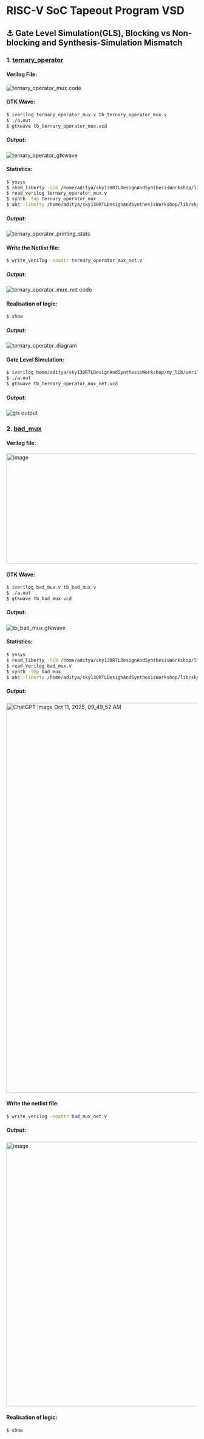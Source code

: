 # RISC-V SoC Tapeout Program VSD
## ⚓ Gate Level Simulation(GLS), Blocking vs Non-blocking and Synthesis-Simulation Mismatch

### 1. <ins>ternary_operator</ins>
#### Verilog File:
![ternary_operator_mux code ](https://github.com/user-attachments/assets/65b6abf5-86fd-4ebb-bac4-3960049c4b2b)

#### GTK Wave:
``` bash
$ iverilog ternary_operator_mux.v tb_ternary_operator_mux.v
$ ./a.out
$ gtkwave tb_ternary_operator_mux.vcd
```
##### Output:
![ternary_operator_gtkwave](https://github.com/user-attachments/assets/10289c16-3590-4089-a715-d792f9967198)

#### Statistics:
``` bash
$ yosys
$ read_liberty -lib /home/aditya/sky130RTLDesignAndSynthesisWorkshop/lib/sky130_fd_sc_hd__tt_025C_1v80.lib
$ read_verilog ternary_operator_mux.v
$ synth -top ternary_operator_mux
$ abc -liberty /home/aditya/sky130RTLDesignAndSynthesisWorkshop/lib/sky130_fd_sc_hd__tt_025C_1v80.lib
```

##### Output:
![ternary_operator_printing_stats](https://github.com/user-attachments/assets/1dcc4d67-b3d2-4613-8a2e-eb30b5c6b4e1)

#### Write the Netlist file:
```bash
$ write_verilog -noattr ternary_operator_mux_net.v
```

##### Output:
![ternary_operator_mux_net code](https://github.com/user-attachments/assets/c36d185d-92da-4f97-9736-f3b71cb966e3)

#### Realisation of logic:
``` bash
$ show
```

##### Output:
![ternary_operator_diagram](https://github.com/user-attachments/assets/e11cf60b-1bb6-493f-b71b-092d8a77964b)

#### Gate Level Simulation:
``` bash
$ iverilog home/aditya/sky130RTLDesignAndSynthesisWorkshop/my_lib/verilog_model/primitives.v /home/aditya/sky130RTLDesignAndSynthesisWorkshop/my_lib/verilog_model/sky130_fd_sc_hd.v ternary_operator_mux_net.v tb_ternary_operator_mux.v
$ ./a.out
$ gtkwave tb_ternary_operator_mux_net.vcd
```

##### Output:
![gls output](https://github.com/user-attachments/assets/0f338272-c04e-44c3-90e7-ab3dbf3398a0)


### 2. <ins>bad_mux</ins>
#### Verilog file:
<img width="722" height="290" alt="image" src="https://github.com/user-attachments/assets/3c21ffdc-622f-4981-a640-82a0fd785be8" />

#### GTK Wave:
``` bash
$ iverilog bad_mux.v tb_bad_mux.v
$ ./a.out
$ gtkwave tb_bad_mux.vcd
```

##### Output:
![tb_bad_mux gtkwave](https://github.com/user-attachments/assets/3e127d87-b360-4716-8ff1-829f78bdbf55)

#### Statistics: 
``` bash
$ yosys
$ read_liberty -lib /home/aditya/sky130RTLDesignAndSynthesisWorkshop/lib/sky130_fd_sc_hd__tt_025C_1v80.lib
$ read_verilog bad_mux.v
$ synth -top bad_mux
$ abc -liberty /home/aditya/sky130RTLDesignAndSynthesisWorkshop/lib/sky130_fd_sc_hd__tt_025C_1v80.lib
```

##### Output:
<img width="1024" height="1024" alt="ChatGPT Image Oct 11, 2025, 09_49_52 AM" src="https://github.com/user-attachments/assets/2dfb62a3-00e6-47f3-9809-18c0deda6b17" />



#### Write the netlist file:
```bash
$ write_verilog -noattr bad_mux_net.v
```

##### Output:
<img width="1275" height="695" alt="image" src="https://github.com/user-attachments/assets/104d1d3a-9e13-4ab9-a469-6cf50cd416a1" />

#### Realisation of logic:
``` bash
$ show
```



